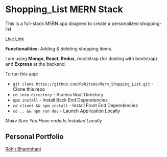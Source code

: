 # Shopping_List MERN Stack

This is a full-stack MERN app disigned to create a personalized shopping-list.

[Live Link](http://18.216.26.98:3000/)

**Functionalities:** Adding & deleting shopping items.

I am using **Mongo, React, Redux**, reactstrap (for dealing with bootstrap) and **Express** at the backend.

To run this app:

* `git clone https://github.com/RohitoOo/Mern_Shopping_List.git` - Clone this repo
* `cd into_directory` - Access Root Directory
* `npm install` - Install Back End Dependencies
* `cd client && npm install` - Install Front End Dependencies
* `cd .. && npm run dev` - Launch Application Locally   


*Make Sure You Have nodeJs Installed Locally*

Personal Portfolio
-------------------

[Rohit Bhambhani](http://rohito.com)
